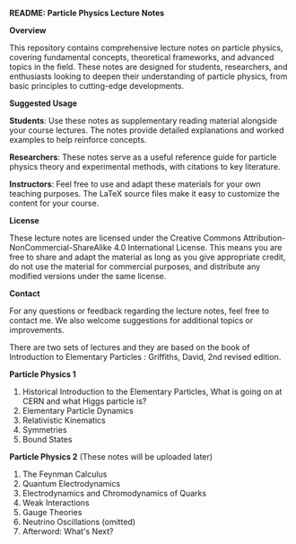 **README: Particle Physics Lecture Notes**

**Overview**

This repository contains comprehensive lecture notes on particle physics, covering fundamental concepts, theoretical frameworks, and advanced topics in the field. These notes are designed for students, researchers, and enthusiasts looking to deepen their understanding of particle physics, from basic principles to cutting-edge developments.

**Suggested Usage**

**Students**: Use these notes as supplementary reading material alongside your course lectures. The notes provide detailed explanations and worked examples to help reinforce concepts.

**Researchers**: These notes serve as a useful reference guide for particle physics theory and experimental methods, with citations to key literature.

**Instructors**: Feel free to use and adapt these materials for your own teaching purposes. The LaTeX source files make it easy to customize the content for your course.

**License**

These lecture notes are licensed under the Creative Commons Attribution-NonCommercial-ShareAlike 4.0 International License. This means you are free to share and adapt the material as long as you give appropriate credit, do not use the material for commercial purposes, and distribute any modified versions under the same license.

**Contact**

For any questions or feedback regarding the lecture notes, feel free to contact me. We also welcome suggestions for additional topics or improvements.


There are two sets of lectures and they are based on the book of Introduction to Elementary Particles : Griffiths, David, 2nd revised edition. 


**Particle Physics 1**
  1. Historical Introduction to the Elementary Particles, What is going on at CERN and what Higgs particle is?
  2. Elementary Particle Dynamics
  3. Relativistic Kinematics
  4. Symmetries
  5. Bound States

**Particle Physics 2** (These notes will be uploaded later)
  1. The Feynman Calculus
  2. Quantum Electrodynamics
  3. Electrodynamics and Chromodynamics of Quarks
  4. Weak Interactions
  5. Gauge Theories
  6. Neutrino Oscillations (omitted)
  7. Afterword: What's Next?

